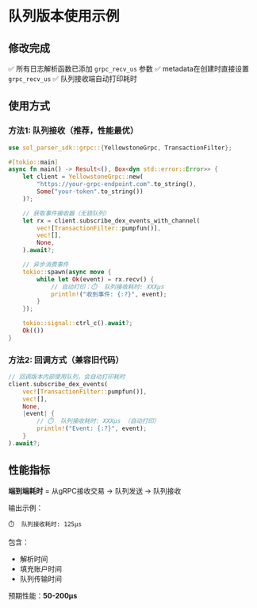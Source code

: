# 队列版本使用示例

## 修改完成

✅ 所有日志解析函数已添加 `grpc_recv_us` 参数
✅ metadata在创建时直接设置 `grpc_recv_us`
✅ 队列接收端自动打印耗时

## 使用方式

### 方法1: 队列接收（推荐，性能最优）

```rust
use sol_parser_sdk::grpc::{YellowstoneGrpc, TransactionFilter};

#[tokio::main]
async fn main() -> Result<(), Box<dyn std::error::Error>> {
    let client = YellowstoneGrpc::new(
        "https://your-grpc-endpoint.com".to_string(),
        Some("your-token".to_string())
    )?;

    // 获取事件接收器（无锁队列）
    let rx = client.subscribe_dex_events_with_channel(
        vec![TransactionFilter::pumpfun()],
        vec![],
        None,
    ).await?;

    // 异步消费事件
    tokio::spawn(async move {
        while let Ok(event) = rx.recv() {
            // 自动打印：⏱️  队列接收耗时: XXXμs
            println!("收到事件: {:?}", event);
        }
    });

    tokio::signal::ctrl_c().await?;
    Ok(())
}
```

### 方法2: 回调方式（兼容旧代码）

```rust
// 回调版本内部使用队列，会自动打印耗时
client.subscribe_dex_events(
    vec![TransactionFilter::pumpfun()],
    vec![],
    None,
    |event| {
        // ⏱️  队列接收耗时: XXXμs （自动打印）
        println!("Event: {:?}", event);
    }
).await?;
```

## 性能指标

**端到端耗时** = 从gRPC接收交易 → 队列发送 → 队列接收

输出示例：
```
⏱️  队列接收耗时: 125μs
```

包含：
- 解析时间
- 填充账户时间
- 队列传输时间

预期性能：**50-200μs**